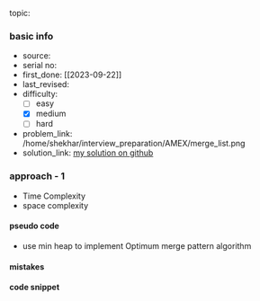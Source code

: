 topic:

### basic info
- source: 
- serial no:
- first_done: [[2023-09-22]]
- last_revised:
- difficulty:
	- [ ] easy
	- [x] medium
	- [ ] hard
- problem_link: /home/shekhar/interview_preparation/AMEX/merge_list.png
- solution_link: [my solution on github](https://github.com/shadow-1310/DSA_practice/blob/master/LeetCode/top_interview/greedy/merge_list.py)

### approach - 1
- Time Complexity
- space complexity

#### pseudo code
- use min heap to implement Optimum merge pattern algorithm
#### mistakes

#### code snippet
```python

```